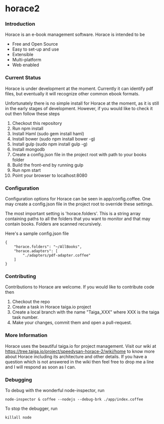 # horace2

### Introduction
Horace is an e-book management software. Horace is intended to be
- Free and Open Source
- Easy to set-up and use
- Extensible
- Multi-platform
- Web enabled

### Current Status
Horace is under development at the moment. Currently it can identify pdf files, but eventually it will recognize other common ebook formats.

Unfortunately there is no simple install for Horace at the moment, as it is still in the early stages of development. However, if you would like to check it out then follow these steps

1. Checkout this repository
2. Run npm install
3. Install Haml (sudo gem install haml)
4. Install bower (sudo npm install bower -g)
5. Install gulp (sudo npm install gulp -g)
6. Install mongodb
7. Create a config.json file in the project root with path to your books folder
8. Build the front-end by running gulp
9. Run npm start
10. Point your browser to localhost:8080

### Configuration
Configuration options for Horace can be seen in app/config.coffee. One may create a config.json file in the project root to override these settings.

The most important setting is 'horace.folders'. This is a string array containing paths to all the folders that you want to monitor and that may contain books. Folders are scanned recursively.

Here's a sample config.json file

```
{
	"horace.folders": "~/AllBooks",
	"horace.adapters": [
		"./adapters/pdf-adapter.coffee"
	]
}
```

### Contributing
Contributions to Horace are welcome. If you would like to contribute code then
1. Checkout the repo
2. Create a task in Horace taiga.io project
3. Create a local branch with the name "Taiga_XXX" where XXX is the taiga task number.
4. Make your changes, commit them and open a pull-request.

### More Information
Horace uses the beautiful taiga.io for project management. Visit our wiki at https://tree.taiga.io/project/speedysan-horace-2/wiki/home to know more about Horace including its architecture and other details. If you have a question which is not answered in the wiki then feel free to drop me a line and I will respond as soon as I can.

### Debugging
To debug with the wonderful node-inspector, run

```
node-inspector & coffee --nodejs --debug-brk ./app/index.coffee
```

To stop the debugger, run

```
killall node
```
